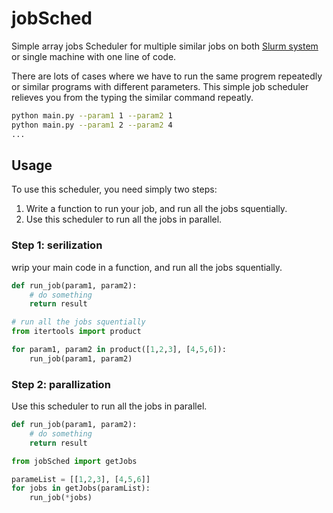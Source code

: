 # jobSched

Simple array jobs Scheduler for multiple similar jobs on both [Slurm system](https://slurm.schedmd.com/overview.html) or single machine with one line of code.

There are lots of cases where we have to run the same progrem repeatedly or similar programs with different parameters.
This simple job scheduler relieves you from the typing the similar command repeatly.
```bash
python main.py --param1 1 --param2 1
python main.py --param1 2 --param2 4
...
```

## Usage
To use this scheduler, you need simply two steps:
1. Write a function to run your job, and run all the jobs squentially.
2. Use this scheduler to run all the jobs in parallel.

### Step 1: serilization

wrip your main code in a function, and run all the jobs squentially.

```python
def run_job(param1, param2):
    # do something
    return result

# run all the jobs squentially
from itertools import product

for param1, param2 in product([1,2,3], [4,5,6]):
    run_job(param1, param2)
```

### Step 2: parallization
Use this scheduler to run all the jobs in parallel.
```python
def run_job(param1, param2):
    # do something
    return result

from jobSched import getJobs

parameList = [[1,2,3], [4,5,6]]
for jobs in getJobs(paramList):
    run_job(*jobs)
```
